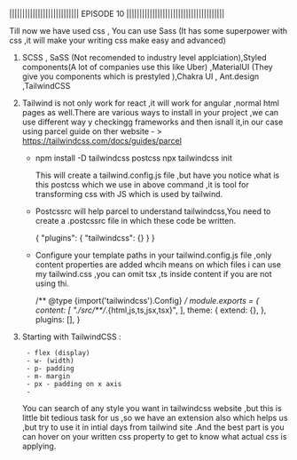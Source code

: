 ||||||||||||||||||||||||||| EPISODE 10 ||||||||||||||||||||||||||||||||||||||

Till now we have used css , You can use Sass (It has some superpower with css ,it will make your writing css make easy and advanced)

1) SCSS , SaSS (Not recomended to industry level applciation),Styled components(A lot of companies use this like Uber) ,MaterialUI (They give you components which is prestyled ),Chakra UI , Ant.design ,TailwindCSS

2) Tailwind is not only work for react ,it will work for angular ,normal html pages as well.There are various ways to install in your project ,we can use different way y checkingg frameworks and then isnall it,in our case using parcel guide on ther website - > https://tailwindcss.com/docs/guides/parcel

    -   npm install -D tailwindcss postcss
        npx tailwindcss init

        This will create a tailwind.config.js file ,but have you notice what is this postcss which we use in above command ,it is tool for transforming css with JS which is used by tailwind.

    -   Postcssrc will help parcel to understand tailwindcss,You need to create a .postcssrc file in which  these code be written.

        {
        "plugins": {
            "tailwindcss": {}
        }
        }

    - Configure your template paths in your tailwind.config.js file ,only content properties are added whcih means on which files i can use my tailwind.css ,you can omit tsx ,ts inside content if you are not using thi.

        /** @type {import('tailwindcss').Config} */
        module.exports = {
        content: [
            "./src/**/*.{html,js,ts,jsx,tsx}",
        ],
        theme: {
            extend: {},
        },
        plugins: [],
        }



3) Starting with TailwindCSS : 

        - flex (display)
        - w- (width)
        - p- padding
        - m- margin
        - px - padding on x axis
        -

    You can search of any style you want in tailwindcss website ,but this is little bit tedious task for us ,so we have an extension also which helps us ,but try to use it in intial days from tailwind site .And the best part is you can hover on your written css property to get to know what actual css is applying.
